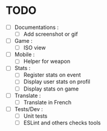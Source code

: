 TODO
====

- [ ] Documentations :
  - [ ] Add screenshot or gif
- [ ] Game :
  - [ ] ISO view
- [ ] Mobile :
  - [ ] Helper for weapon
- [ ] Stats :
  - [ ] Register stats on event
  - [ ] Display user stats on profil
  - [ ] Display stats on game
- [ ] Translate :
  - [ ] Translate in French
- [ ] Tests/Dev :
  - [ ] Unit tests
  - [ ] ESLint and others checks tools

